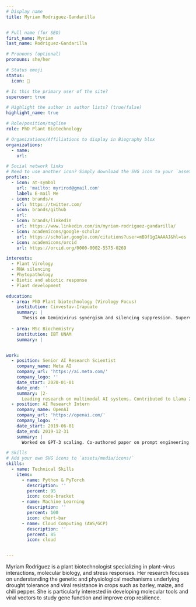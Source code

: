 ```yaml
---
# Display name
title: Myriam Rodriguez-Gandarilla


# Full name (for SEO)
first_name: Myriam
last_name: Rodriguez-Gandarilla

# Pronouns (optional)
pronouns: she/her

# Status emoji
status:
  icon: 🌱

# Is this the primary user of the site?
superuser: true

# Highlight the author in author lists? (true/false)
highlight_name: true

# Role/position/tagline
role: PhD Plant Biotechnology

# Organizations/Affiliations to display in Biography blox
organizations:
  - name:
    url:

# Social network links
# Need to use another icon? Simply download the SVG icon to your `assets/media/icons/` folder.
profiles:
  - icon: at-symbol
    url: 'mailto: myrirod@gmail.com'
    label: E-mail Me
  - icon: brands/x
    url: https://twitter.com/
  - icon: brands/github
    url: 
  - icon: brands/linkedin
    url: https://www.linkedin.com/in/myriam-rodriguez-gandarilla/
  - icon: academicons/google-scholar
    url: https://scholar.google.com/citations?user=mB9f1gIAAAAJ&hl=es
  - icon: academicons/orcid
    url: https://orcid.org/0000-0002-5575-0269

interests:
  - Plant Virology
  - RNA silencing
  - Phytopathology
  - Biotic and abiotic response
  - Plant development

education:
  - area: PhD Plant biotechnology (Virology Focus)
    institution: Cinvestav-Irapuato
    summary: |
      Thesis on Geminivirus synergism and silencing suppression. Supervised by Prof. Rafael Rivera-Bustamante. 
 
  - area: MSc Biochemistry
    institution: IBT UNAM
    summary: |


work:
  - position: Senior AI Research Scientist
    company_name: Meta AI
    company_url: 'https://ai.meta.com/'
    company_logo: ''
    date_start: 2020-01-01
    date_end: ''
    summary: |2-
      Leading research on multimodal AI systems. Contributed to Llama 2 and other open-source models. 50+ citations in 3 years.
  - position: AI Research Intern
    company_name: OpenAI
    company_url: 'https://openai.com/'
    company_logo: ''
    date_start: 2019-06-01
    date_end: 2019-12-31
    summary: |
      Worked on GPT-3 scaling. Co-authored paper on prompt engineering.

# Skills
# Add your own SVG icons to `assets/media/icons/`
skills:
  - name: Technical Skills
    items:
      - name: Python & PyTorch
        description: ''
        percent: 95
        icon: code-bracket
      - name: Machine Learning
        description: ''
        percent: 100
        icon: chart-bar
      - name: Cloud Computing (AWS/GCP)
        description: ''
        percent: 85
        icon: cloud


---
```


Myriam Rodríguez is a plant biotechnologist specializing in plant–virus interactions, molecular biology, and stress responses. Her research focuses on understanding the genetic and physiological mechanisms underlying drought tolerance and viral resistance in crops such as barley, maize, and chili pepper. She is particularly interested in developing molecular tools and viral vectors to study gene function and improve crop resilience.
